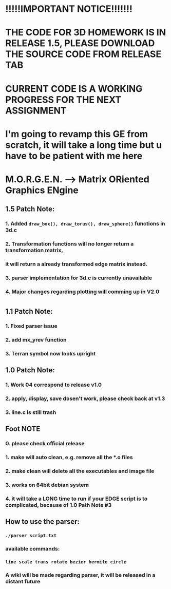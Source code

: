 # !!!!!IMPORTANT NOTICE!!!!!!!
# THE CODE FOR 3D HOMEWORK IS IN RELEASE 1.5, PLEASE DOWNLOAD THE SOURCE CODE FROM RELEASE TAB
# CURRENT CODE IS A WORKING PROGRESS FOR THE NEXT ASSIGNMENT
# I'm going to revamp this GE from scratch, it will take a long time but u have to be patient with me here
# M.O.R.G.E.N. --> Matrix ORiented Graphics ENgine

## 1.5 Patch Note:
### 1. Added ```draw_box(), draw_torus(), draw_sphere()``` functions in 3d.c
### 2. Transformation functions will no longer return a transformation matrix,
###    it will return a already transformed edge matrix instead.
### 3. parser implementation for 3d.c is currently unavailable
### 4. Major changes regarding plotting will comming up in V2.0
#
## 1.1 Patch Note:
### 1. Fixed parser issue
### 2. add mx_yrev function
### 3. Terran symbol now looks upright
## 1.0 Patch Note:
### 1. Work 04 correspond to release v1.0
### 2. apply, display, save dosen't work, please check back at v1.3
### 3. line.c is still trash
## Foot NOTE
### 0. please check official release
### 1. make will auto clean, e.g. remove all the *.o files
### 2. make clean will delete all the executables and image file
### 3. works on 64bit debian system 
### 4. it will take a LONG time to run if your EDGE script is to complicated, because of 1.0 Path Note #3
## How to use the parser:
### ```./parser script.txt```
### available commands:
### ```line scale trans rotate bezier hermite circle```
### A wiki will be made regarding parser, it will be released in a distant future
